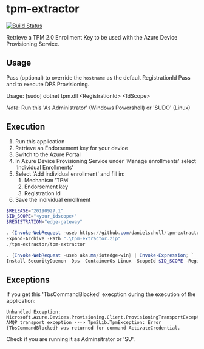 # tpm-extractor

[![Build Status](https://dascholl.visualstudio.com/IoT/_apis/build/status/danielscholl.tpm-extractor?branchName=master)](https://dascholl.visualstudio.com/IoT/_build/latest?definitionId=51&branchName=master)

Retrieve a TPM 2.0 Enrollment Key to be used with the Azure Device Provisioning Service.

## Usage

Pass <RegistrationId> (optional) to override the `hostname` as the default RegistrationId
Pass <RegistrationId> and <IdScope> to execute DPS Provisioning.

Usage: [sudo] dotnet tpm.dll \<RegistrationId\> \<IdScope\> 

*Note*: Run this 'As Administrator' (Windows Powershell) or 'SUDO' (Linux)

## Execution

1. Run this application
2. Retrieve an Endorsement key for your device
3. Switch to the Azure Portal
4. In Azure Device Provisioning Service under 'Manage enrollments' select 'Individual Enrollments'
5. Select 'Add individual enrollment' and fill in:
    1. Mechanism 'TPM'
    2. Endorsement key
    3. Registration Id
6. Save the individual enrollment


```powershell
$RELEASE="20190927.1"
$ID_SCOPE="<your_idscope>"
$REGISTRATION="edge-gateway"

. {Invoke-WebRequest -useb https://github.com/danielscholl/tpm-extractor/releases/download/$RELEASE/windows.zip -Outfile tpm-extractor.zip}
Expand-Archive -Path ".\tpm-extractor.zip"
./tpm-extractor/tpm-extractor

. {Invoke-WebRequest -useb aka.ms/iotedge-win} | Invoke-Expression; `
Install-SecurityDaemon -Dps -ContainerOs Linux -ScopeId $ID_SCOPE -RegistrationId $REGISTRATION_ID
```

## Exceptions

If you get this 'TbsCommandBlocked' execption during the execution of the application:

    Unhandled Exception: Microsoft.Azure.Devices.Provisioning.Client.ProvisioningTransportException: AMQP transport exception ---> Tpm2Lib.TpmException: Error {TbsCommandBlocked} was returned for command ActivateCredential.

Check if you are running it as Adminsitrator or 'SU'.

